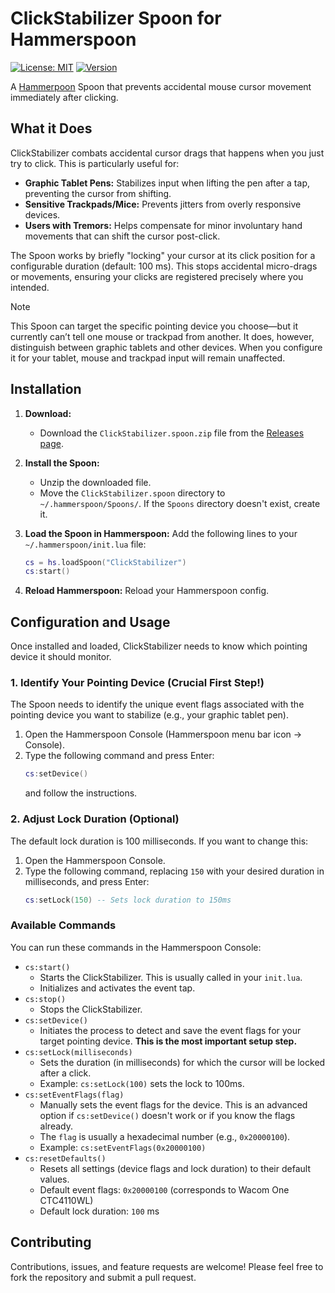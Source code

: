 # ClickStabilizer Spoon for Hammerspoon

[![License: MIT](https://img.shields.io/badge/License-MIT-yellow.svg)](https://opensource.org/licenses/MIT)
[![Version](https://img.shields.io/badge/version-1.0.1-blue.svg)](https://github.com/hadiskeini/ClickStabilizer.spoon)

A [Hammerpoon](https://www.hammerspoon.org/) Spoon that prevents accidental mouse cursor movement immediately after clicking.

## What it Does

ClickStabilizer combats accidental cursor drags that happens when you just try to click. This is particularly useful for:

*   **Graphic Tablet Pens:** Stabilizes input when lifting the pen after a tap, preventing the cursor from shifting.
*   **Sensitive Trackpads/Mice:** Prevents jitters from overly responsive devices.
*   **Users with Tremors:** Helps compensate for minor involuntary hand movements that can shift the cursor post-click.

The Spoon works by briefly "locking" your cursor at its click position for a configurable duration (default: 100 ms). This stops accidental micro-drags or movements, ensuring your clicks are registered precisely where you intended.

> [!NOTE]  
> This Spoon can target the specific pointing device you choose—but it currently can’t tell one mouse or trackpad from another. It does, however, distinguish between graphic tablets and other devices. When you configure it for your tablet, mouse and trackpad input will remain unaffected.

## Installation

1.  **Download:**
    *   Download the `ClickStabilizer.spoon.zip` file from the [Releases page](https://github.com/hadiskeini/ClickStabilizer.spoon/releases).

2.  **Install the Spoon:**
    *   Unzip the downloaded file.
    *   Move the `ClickStabilizer.spoon` directory to `~/.hammerspoon/Spoons/`. If the `Spoons` directory doesn't exist, create it.

3.  **Load the Spoon in Hammerspoon:**
    Add the following lines to your `~/.hammerspoon/init.lua` file:

    ```lua
    cs = hs.loadSpoon("ClickStabilizer")
    cs:start()
    ```

4.  **Reload Hammerspoon:**
    Reload your Hammerspoon config.

## Configuration and Usage

Once installed and loaded, ClickStabilizer needs to know which pointing device it should monitor.

### 1. Identify Your Pointing Device (Crucial First Step!)

The Spoon needs to identify the unique event flags associated with the pointing device you want to stabilize (e.g., your graphic tablet pen).

1.  Open the Hammerspoon Console (Hammerspoon menu bar icon -> Console).
2.  Type the following command and press Enter:
    ```lua
    cs:setDevice()
    ```
    and follow the instructions.

### 2. Adjust Lock Duration (Optional)

The default lock duration is 100 milliseconds. If you want to change this:

1.  Open the Hammerspoon Console.
2.  Type the following command, replacing `150` with your desired duration in milliseconds, and press Enter:
    ```lua
    cs:setLock(150) -- Sets lock duration to 150ms
    ```

### Available Commands

You can run these commands in the Hammerspoon Console:

*   `cs:start()`
    *   Starts the ClickStabilizer. This is usually called in your `init.lua`.
    *   Initializes and activates the event tap.
*   `cs:stop()`
    *   Stops the ClickStabilizer.
*   `cs:setDevice()`
    *   Initiates the process to detect and save the event flags for your target pointing device. **This is the most important setup step.**
*   `cs:setLock(milliseconds)`
    *   Sets the duration (in milliseconds) for which the cursor will be locked after a click.
    *   Example: `cs:setLock(100)` sets the lock to 100ms.
*   `cs:setEventFlags(flag)`
    *   Manually sets the event flags for the device. This is an advanced option if `cs:setDevice()` doesn't work or if you know the flags already.
    *   The `flag` is usually a hexadecimal number (e.g., `0x20000100`).
    *   Example: `cs:setEventFlags(0x20000100)`
*   `cs:resetDefaults()`
    *   Resets all settings (device flags and lock duration) to their default values.
    *   Default event flags: `0x20000100` (corresponds to Wacom One CTC4110WL)
    *   Default lock duration: `100` ms

## Contributing

Contributions, issues, and feature requests are welcome! Please feel free to fork the repository and submit a pull request.
